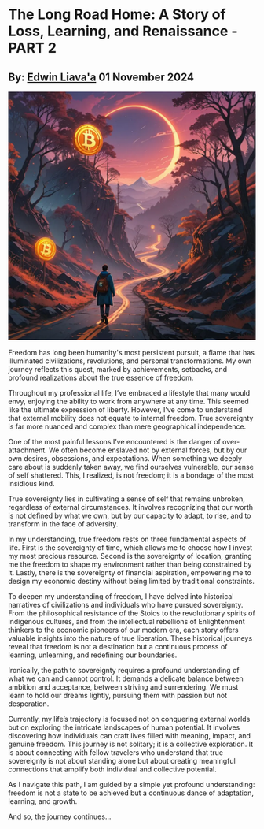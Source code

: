 # The Long Road Home: A Story of Loss, Learning, and Renaissance - PART 2
## By: [Edwin Liava'a](https://github.com/EdwinLiavaa) 01 November 2024

<p align="center">
 <img width="800" src="https://github.com/EdwinLiavaa/liavaa.space/blob/main/blog/20241101/pic.png">
</p>

Freedom has long been humanity's most persistent pursuit, a flame that has illuminated civilizations, revolutions, and personal transformations. My own journey reflects this quest, marked by achievements, setbacks, and profound realizations about the true essence of freedom.

Throughout my professional life, I’ve embraced a lifestyle that many would envy, enjoying the ability to work from anywhere at any time. This seemed like the ultimate expression of liberty. However, I’ve come to understand that external mobility does not equate to internal freedom. True sovereignty is far more nuanced and complex than mere geographical independence.

One of the most painful lessons I’ve encountered is the danger of over-attachment. We often become enslaved not by external forces, but by our own desires, obsessions, and expectations. When something we deeply care about is suddenly taken away, we find ourselves vulnerable, our sense of self shattered. This, I realized, is not freedom; it is a bondage of the most insidious kind.

True sovereignty lies in cultivating a sense of self that remains unbroken, regardless of external circumstances. It involves recognizing that our worth is not defined by what we own, but by our capacity to adapt, to rise, and to transform in the face of adversity.

In my understanding, true freedom rests on three fundamental aspects of life. First is the sovereignty of time, which allows me to choose how I invest my most precious resource. Second is the sovereignty of location, granting me the freedom to shape my environment rather than being constrained by it. Lastly, there is the sovereignty of financial aspiration, empowering me to design my economic destiny without being limited by traditional constraints.

To deepen my understanding of freedom, I have delved into historical narratives of civilizations and individuals who have pursued sovereignty. From the philosophical resistance of the Stoics to the revolutionary spirits of indigenous cultures, and from the intellectual rebellions of Enlightenment thinkers to the economic pioneers of our modern era, each story offers valuable insights into the nature of true liberation. These historical journeys reveal that freedom is not a destination but a continuous process of learning, unlearning, and redefining our boundaries.

Ironically, the path to sovereignty requires a profound understanding of what we can and cannot control. It demands a delicate balance between ambition and acceptance, between striving and surrendering. We must learn to hold our dreams lightly, pursuing them with passion but not desperation.

Currently, my life’s trajectory is focused not on conquering external worlds but on exploring the intricate landscapes of human potential. It involves discovering how individuals can craft lives filled with meaning, impact, and genuine freedom. This journey is not solitary; it is a collective exploration. It is about connecting with fellow travelers who understand that true sovereignty is not about standing alone but about creating meaningful connections that amplify both individual and collective potential.

As I navigate this path, I am guided by a simple yet profound understanding: freedom is not a state to be achieved but a continuous dance of adaptation, learning, and growth. 

And so, the journey continues...



